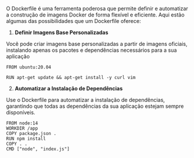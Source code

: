 O Dockerfile é uma ferramenta poderosa que permite definir e automatizar a construção de imagens Docker de forma flexível e eficiente. Aqui estão algumas das possibilidades que um Dockerfile oferece:

1. **Definir Imagens Base Personalizadas**

Você pode criar imagens base personalizadas a partir de imagens oficiais, instalando apenas os pacotes e dependências necessários para a sua aplicação

    FROM ubuntu:20.04

    RUN apt-get update && apt-get install -y curl vim

2. **Automatizar a Instalação de Dependências**

Use o Dockerfile para automatizar a instalação de dependências, garantindo que todas as dependências da sua aplicação estejam sempre disponíveis.

    FROM node:14
    WORKDIR /app
    COPY package.json .
    RUN npm install
    COPY . .
    CMD ["node", "index.js"]
